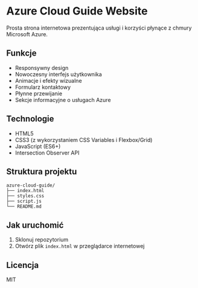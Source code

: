 # Azure Cloud Guide Website

Prosta strona internetowa prezentująca usługi i korzyści płynące z chmury Microsoft Azure.

## Funkcje

- Responsywny design
- Nowoczesny interfejs użytkownika
- Animacje i efekty wizualne
- Formularz kontaktowy
- Płynne przewijanie
- Sekcje informacyjne o usługach Azure

## Technologie

- HTML5
- CSS3 (z wykorzystaniem CSS Variables i Flexbox/Grid)
- JavaScript (ES6+)
- Intersection Observer API

## Struktura projektu

```
azure-cloud-guide/
├── index.html
├── styles.css
├── script.js
└── README.md
```

## Jak uruchomić

1. Sklonuj repozytorium
2. Otwórz plik `index.html` w przeglądarce internetowej

## Licencja

MIT 